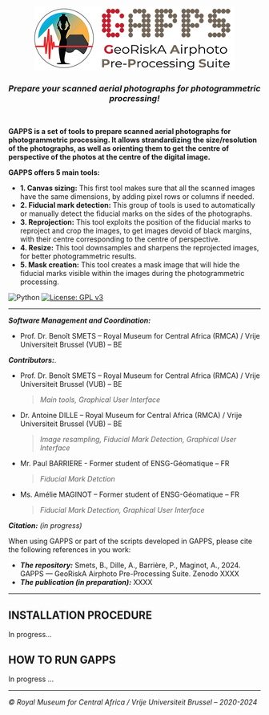 <div align="center">
	<img src="https://github.com/GeoRiskA/GAPPS/blob/main/GAPPS_logo_forGUI.png">
</div> 

<h3 align="center">
<i>Prepare your scanned aerial photographs for photogrammetric procressing!</i>
</h3>

<br>

**GAPPS is a set of tools to prepare scanned aerial photographs for photogrammetric processing. It allows strandardizing the size/resolution of the photographs, as well as orienting them to get the centre of perspective of the photos at the centre of the digital image.**  

**GAPPS offers 5 main tools:**  
- **1. Canvas sizing:**  This first tool makes sure that all the scanned images have the same dimensions, by adding pixel rows or columns if needed.  
- **2. Fiducial mark detection:** This group of tools is used to automatically or manually detect the fiducial marks on the sides of the photographs.  
- **3. Reprojection:** This tool exploits the position of the fiducial marks to reproject and crop the images, to get images devoid of black margins, with their centre corresponding to the centre of perspective.  
- **4. Resize:** This tool downsamples and sharpens the reprojected images, for better photogrammetric results.  
- **5. Mask creation:** This tool creates a mask image that will hide the fiducial marks visible within the images during the photogrammetric processing.

![Python](https://img.shields.io/badge/python-3670A0?style=for-the-badge&logo=python&logoColor=ffdd54) [![License: GPL v3](https://img.shields.io/badge/License-GPLv3-blue.svg)](https://www.gnu.org/licenses/gpl-3.0)

-------

***Software Management and Coordination:***  
- Prof. Dr. Benoît SMETS – Royal Museum for Central Africa (RMCA) / Vrije Universiteit Brussel (VUB) – BE  

***Contributors:***. 
- Prof. Dr. Benoît SMETS – Royal Museum for Central Africa (RMCA) / Vrije Universiteit Brussel (VUB) – BE  
  > *Main tools, Graphical User Interface*   
- Dr. Antoine DILLE – Royal Museum for Central Africa (RMCA) / Vrije Universiteit Brussel (VUB) – BE  
  > *Image resampling, Fiducial Mark Detection, Graphical User Interface*   
- Mr. Paul BARRIERE - Former student of ENSG-Géomatique – FR
  > *Fiducial Mark Detction*  
- Ms. Amélie MAGINOT – Former student of ENSG-Géomatique – FR
  > *Fiducial Mark Detection, Graphical User Interface*  

***Citation:*** *(in progress)*  

When using GAPPS or part of the scripts developed in GAPPS, please cite the following references in you work:  

- ***The repository:*** Smets, B., Dille, A., Barrière, P., Maginot, A., 2024.  GAPPS — GeoRiskA Airphoto Pre-Processing Suite. Zenodo XXXX
- ***The publication (in preparation):*** XXXX

--------------

## INSTALLATION PROCEDURE  

In progress...  

## HOW TO RUN GAPPS  

In progress ...  

----------------

*&copy; Royal Museum for Central Africa / Vrije Universiteit Brussel – 2020-2024*
